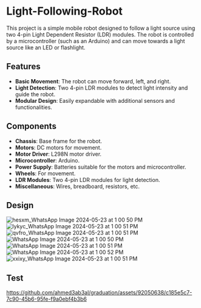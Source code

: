 # Light-Following-Robot
This project is a simple mobile robot designed to follow a light source using two 4-pin Light Dependent Resistor (LDR) modules. The robot is controlled by a microcontroller (such as an Arduino) and can move towards a light source like an LED or flashlight.

## **Features**
- **Basic Movement**: The robot can move forward, left, and right.
- **Light Detection**: Two 4-pin LDR modules to detect light intensity and guide the robot.
- **Modular Design**: Easily expandable with additional sensors and functionalities.

## **Components**

- **Chassis**: Base frame for the robot.
- **Motors**: DC motors for movement.
- **Motor Driver**: L298N motor driver.
- **Microcontroller**: Arduino.
- **Power Supply**: Batteries suitable for the motors and microcontroller.
- **Wheels**: For movement.
- **LDR Modules**: Two 4-pin LDR modules for light detection.
- **Miscellaneous**: Wires, breadboard, resistors, etc.

## **Design**
![hesxm_WhatsApp Image 2024-05-23 at 1 00 50 PM](https://github.com/ahmed3ab3al/graduation/assets/92050638/eb1d3f5f-62d5-47b5-bb3e-343549878384)
![lykyc_WhatsApp Image 2024-05-23 at 1 00 51 PM](https://github.com/ahmed3ab3al/graduation/assets/92050638/d6c3b5c7-1cc5-4bb9-a368-59e94774b5fc)
![qvfro_WhatsApp Image 2024-05-23 at 1 00 51 PM](https://github.com/ahmed3ab3al/graduation/assets/92050638/57b9b70e-2181-4011-bf40-46845d0d5bb1)
![WhatsApp Image 2024-05-23 at 1 00 50 PM](https://github.com/ahmed3ab3al/graduation/assets/92050638/cedb6d8e-1d76-43f0-a90b-ba4a379cf668)
![WhatsApp Image 2024-05-23 at 1 00 51 PM](https://github.com/ahmed3ab3al/graduation/assets/92050638/751aab0d-a66f-47de-a38f-6ed65543f071)
![WhatsApp Image 2024-05-23 at 1 00 52 PM](https://github.com/ahmed3ab3al/graduation/assets/92050638/1c849f63-ddfc-416c-8869-d4fc67ae4baf)
![xxixy_WhatsApp Image 2024-05-23 at 1 00 51 PM](https://github.com/ahmed3ab3al/graduation/assets/92050638/0dbc2a9b-d3db-483f-b2bb-208652dad417)

## **Test**
https://github.com/ahmed3ab3al/graduation/assets/92050638/c185e5c7-7c90-45b6-95fe-f9a0ebf4b3b6

